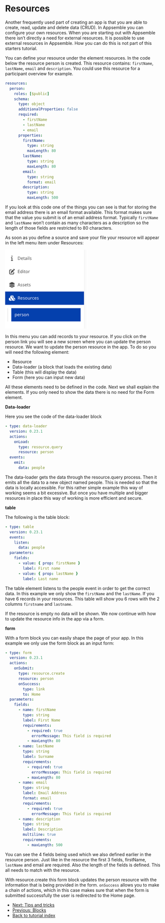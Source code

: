 # Resources

Another frequently used part of creating an app is that you are able to create, read, update and
delete data (CRUD). In Appsemble you can configure your own resources. When you are starting out
with Appsemble there isn’t directly a need for external resources. It is possible to use external
resources in Appsemble. How you can do this is not part of this starters tutorial.

You can define your resource under the element resources. In the code below the resource person is
created. This resource contains: `firstName`, `lastName`, `email` and `description`. You could use
this resource for a participant overview for example.

```yaml validate resources-snippet
resources:
  person:
    roles: [$public]
    schema:
      type: object
      additionalProperties: false
      required:
        - firstName
        - lastName
        - email
      properties:
        firstName:
          type: string
          maxLength: 80
        lastName:
          type: string
          maxLength: 80
        email:
          type: string
          format: email
        description:
          type: string
          maxLength: 500
```

If you look at this code one of the things you can see is that for storing the email address there
is an email format available. This format makes sure that the value you submit is of an email
address format. Typically `firstName` and `lastName` won’t contain as many characters as a
description so the length of those fields are restricted to 80 characters.

As soon as you define a source and save your file your resource will appear in the left menu item
under Resources:

![Resources Menu](../../tutorial-assets/resources-menu-person.png 'Resources Menu')

In this menu you can add records to your resource. If you click on the person link you will see a
new screen where you can update the person resource. We want to update the person resource in the
app. To do so you will need the following element:

- Resource
- Data-loader (a block that loads the existing data)
- Table (this will display the data)
- Form (here you can input new data)

All these elements need to be defined in the code. Next we shall explain the elements. If you only
need to show the data there is no need for the Form element.

**Data-loader**

Here you see the code of the data-loader block

```yaml validate block-snippet
- type: data-loader
  version: 0.23.1
  actions:
    onLoad:
      type: resource.query
      resource: person
  events:
    emit:
      data: people
```

The data-loader gets the data through the resource.query process. Then it emits all the data to a
new object named people. This is needed so that the data is locally accessible. For this rather
simple example this way of working seems a bit excessive. But once you have multiple and bigger
resources in place this way of working is more efficient and secure.

**table**

The following is the table block:

```yaml validate block-snippet
- type: table
  version: 0.23.1
  events:
    listen:
      data: people
  parameters:
    fields:
      - value: { prop: firstName }
        label: First name
      - value: { prop: lastName }
        label: Last name
```

The table element listens to the people event in order to get the correct data. In this example we
only show the `firstName` and the `lastName`. If you have 6 records in your resources. This table
will show you 6 rows with the 2 columns `firstname` and `lastname`.

If the resource is empty no data will be shown. We now continue with how to update the resource info
in the app via a form.

**form**

With a form block you can easily shape the page of your app. In this example we only use the form
block as an input form:

```yaml validate block-snippet
- type: form
  version: 0.23.1
  actions:
    onSubmit:
      type: resource.create
      resource: person
      onSuccess:
        type: link
        to: Home
  parameters:
    fields:
      - name: firstName
        type: string
        label: First Name
        requirements:
          - required: true
            errorMessage: This field is required
          - maxLength: 80
      - name: lastName
        type: string
        label: Surname
        requirements:
          - required: true
            errorMessage: This field is required
          - maxLength: 80
      - name: email
        type: string
        label: Email Address
        format: email
        requirements:
          - required: true
            errorMessage: This field is required
      - name: description
        type: string
        label: Description
        multiline: true
        requirements:
          - maxLength: 500
```

You can see the 4 fields being used which we also defined earlier in the resource person. Just like
in the resource the first 3 fields, firstName, `lastName` and email are required. Also the length of
the fields is defined. This all needs to match with the resource.

With resource.create this form block updates the person resource with the information that is being
provided in the form. `onSuccess` allows you to make a chain of actions, which in this case makes
sure that when the form is submitted successfully the user is redirected to the Home page.

- [Next: Tips and tricks](04-tips-and-tricks.md)
- [Previous: Blocks](02-blocks.md)
- [Back to tutorial index](index.md)
